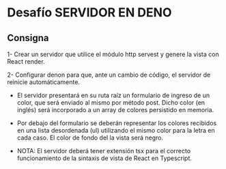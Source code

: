 # Desafío SERVIDOR EN DENO

## Consigna

1- Crear un servidor que utilice el módulo http servest y genere la vista con React render.

2- Configurar denon para que, ante un cambio de código, el servidor de reinicie automáticamente.

- El servidor presentará en su ruta raíz un formulario de ingreso de un color, que será enviado al mismo por método post. Dicho color (en inglés) será incorporado a un array de colores persistido en memoria.

- Por debajo del formulario se deberán representar los colores recibidos en una lista desordenada (ul) utilizando el mismo color para la letra en cada caso. El color de fondo del la vista será negro.

* NOTA: El servidor deberá tener extensión tsx para el correcto funcionamiento de la sintaxis de vista de React en Typescript.
